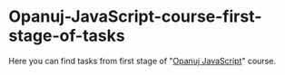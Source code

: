# Opanuj-JavaScript-course-first-stage-of-tasks

Here you can find tasks from first stage of "[Opanuj JavaScript](https://przeprogramowani.pl/kurs-javascript/)" course.
